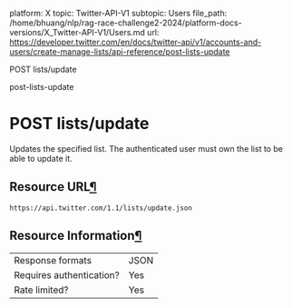 platform: X
topic: Twitter-API-V1
subtopic: Users
file_path: /home/bhuang/nlp/rag-race-challenge2-2024/platform-docs-versions/X_Twitter-API-V1/Users.md
url: https://developer.twitter.com/en/docs/twitter-api/v1/accounts-and-users/create-manage-lists/api-reference/post-lists-update

POST lists/update

post-lists-update

# POST lists/update

Updates the specified list. The authenticated user must own the list to be able to update it.

## Resource URL[¶](#resource-url "Permalink to this headline")

`https://api.twitter.com/1.1/lists/update.json`

## Resource Information[¶](#resource-information "Permalink to this headline")

|     |     |
| --- | --- |
| Response formats | JSON |
| Requires authentication? | Yes |
| Rate limited? | Yes |